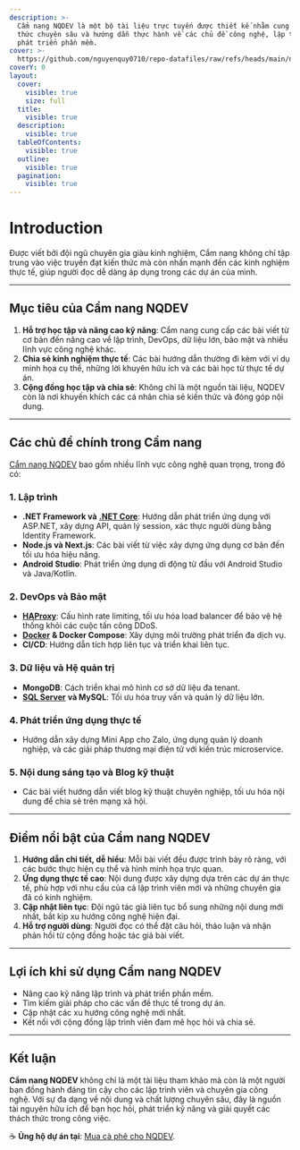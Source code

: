```yaml
---
description: >-
  Cẩm nang NQDEV là một bộ tài liệu trực tuyến được thiết kế nhằm cung cấp kiến
  thức chuyên sâu và hướng dẫn thực hành về các chủ đề công nghệ, lập trình và
  phát triển phần mềm.
cover: >-
  https://github.com/nguyenquy0710/repo-datafiles/raw/refs/heads/main/nqdev/consistent-character-gpt/nqdev-introduction-1990x480.webp
coverY: 0
layout:
  cover:
    visible: true
    size: full
  title:
    visible: true
  description:
    visible: true
  tableOfContents:
    visible: true
  outline:
    visible: true
  pagination:
    visible: true
---
```


# Introduction

Được viết bởi đội ngũ chuyên gia giàu kinh nghiệm, Cẩm nang không chỉ tập trung vào việc truyền đạt kiến thức mà còn nhấn mạnh đến các kinh nghiệm thực tế, giúp người đọc dễ dàng áp dụng trong các dự án của mình.

***

## **Mục tiêu của Cẩm nang NQDEV**

1. **Hỗ trợ học tập và nâng cao kỹ năng**: Cẩm nang cung cấp các bài viết từ cơ bản đến nâng cao về lập trình, DevOps, dữ liệu lớn, bảo mật và nhiều lĩnh vực công nghệ khác.
2. **Chia sẻ kinh nghiệm thực tế**: Các bài hướng dẫn thường đi kèm với ví dụ minh họa cụ thể, những lời khuyên hữu ích và các bài học từ thực tế dự án.
3. **Cộng đồng học tập và chia sẻ**: Không chỉ là một nguồn tài liệu, NQDEV còn là nơi khuyến khích các cá nhân chia sẻ kiến thức và đóng góp nội dung.

***

## **Các chủ đề chính trong Cẩm nang**

[Cẩm nang NQDEV](./) bao gồm nhiều lĩnh vực công nghệ quan trọng, trong đó có:

### **1. Lập trình**

* **.NET Framework và** [**.NET Core**](dotnet/asp.net-core/): Hướng dẫn phát triển ứng dụng với ASP.NET, xây dựng API, quản lý session, xác thực người dùng bằng Identity Framework.
* **Node.js và Next.js**: Các bài viết từ việc xây dựng ứng dụng cơ bản đến tối ưu hóa hiệu năng.
* **Android Studio**: Phát triển ứng dụng di động từ đầu với Android Studio và Java/Kotlin.

### **2. DevOps và Bảo mật**

* [**HAProxy**](https://app.gitbook.com/s/uksRknmEVZ3bhjhQiFbL/cong-nghe/haproxy-cheat-sheet): Cấu hình rate limiting, tối ưu hóa load balancer để bảo vệ hệ thống khỏi các cuộc tấn công DDoS.
* [**Docker**](docker/) **& Docker Compose**: Xây dựng môi trường phát triển đa dịch vụ.
* **CI/CD**: Hướng dẫn tích hợp liên tục và triển khai liên tục.

### **3. Dữ liệu và Hệ quản trị**

* **MongoDB**: Cách triển khai mô hình cơ sở dữ liệu đa tenant.
* [**SQL Server**](sql-server/) **và MySQL**: Tối ưu hóa truy vấn và quản lý dữ liệu lớn.

### **4. Phát triển ứng dụng thực tế**

* Hướng dẫn xây dựng Mini App cho Zalo, ứng dụng quản lý doanh nghiệp, và các giải pháp thương mại điện tử với kiến trúc microservice.

### **5. Nội dung sáng tạo và Blog kỹ thuật**

* Các bài viết hướng dẫn viết blog kỹ thuật chuyên nghiệp, tối ưu hóa nội dung để chia sẻ trên mạng xã hội.

***

## **Điểm nổi bật của Cẩm nang NQDEV**

1. **Hướng dẫn chi tiết, dễ hiểu**: Mỗi bài viết đều được trình bày rõ ràng, với các bước thực hiện cụ thể và hình minh họa trực quan.
2. **Ứng dụng thực tế cao**: Nội dung được xây dựng dựa trên các dự án thực tế, phù hợp với nhu cầu của cả lập trình viên mới và những chuyên gia đã có kinh nghiệm.
3. **Cập nhật liên tục**: Đội ngũ tác giả liên tục bổ sung những nội dung mới nhất, bắt kịp xu hướng công nghệ hiện đại.
4. **Hỗ trợ người dùng**: Người đọc có thể đặt câu hỏi, thảo luận và nhận phản hồi từ cộng đồng hoặc tác giả bài viết.

***

## **Lợi ích khi sử dụng Cẩm nang NQDEV**

* Nâng cao kỹ năng lập trình và phát triển phần mềm.
* Tìm kiếm giải pháp cho các vấn đề thực tế trong dự án.
* Cập nhật các xu hướng công nghệ mới nhất.
* Kết nối với cộng đồng lập trình viên đam mê học hỏi và chia sẻ.

***

## **Kết luận**

**Cẩm nang NQDEV** không chỉ là một tài liệu tham khảo mà còn là một người bạn đồng hành đáng tin cậy cho các lập trình viên và chuyên gia công nghệ. Với sự đa dạng về nội dung và chất lượng chuyên sâu, đây là nguồn tài nguyên hữu ích để bạn học hỏi, phát triển kỹ năng và giải quyết các thách thức trong công việc.

☕ **Ủng hộ dự án tại**: [Mua cà phê cho NQDEV](https://me.momo.vn/nhquydev).

